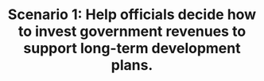 ---
layout: scenario-page
img: scenario-1.png
# img-attr: https://www.flaticon.com/free-icons/invest
# img-attr-title: Invest icons created by Flowicon - Flaticon
title: <span class="font-weight-light">Scenario 1&#58;</span> Help officials decide how to invest government revenues to support long-term development plans.
once: a new president was elected in an oil-rich country. During the election campaign, the winning candidate had set out an ambitious long-term vision for investments in education, healthcare and infrastructure. Upon taking office, the president tasked her minister of finance with putting together a plan for financing the government’s agenda. For decades, the country’s budget had relied overwhelmingly on revenues from the oil industry. However, recent volatility in oil prices and growing global calls for action on climate change made the minister hesitant about continuing to rely upon the oil industry as a way of financing the budget.
every: officials at the ministry of finance would wonder how to deliver the president’s campaign promises. The officials were unsure how volatility in international oil prices might impact the size of the government budget and what this would mean for the amount of money available for spending on the president’s priorities. The previous year, prices had dropped as low as $20 per barrel, forcing the previous government to make painful budget cuts. Now, prices were at $120 per barrel, leading to calls for an increase in spending. However, with global action on climate change gathering momentum, and many major economies investing heavily in low-carbon technologies to reduce their reliance on fossil fuels, officials were hesitant about assuming oil prices would remain at such high levels. They wanted to put together a sustainable spending plan that they would be able to finance even if oil prices dropped. But the officials did not know what the implications of different price scenarios really were for the amount of money they would have at their disposal.
until: officials were able to systematically forecast what different oil price scenarios would mean for the government’s ability to deliver on its election promises. Based on this, officials devised a long-term plan for investments in healthcare, education and infrastructure that would be feasible even if oil prices were low. The government put in place plans to diversify its economy to reduce its reliance on oil revenues.
keywords: [national politics, campaign promises, income forecasting, compromises, good governance, scenario modelling, government, decision-making]
---
